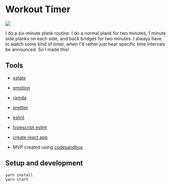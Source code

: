 # Workout Timer

![](https://media.giphy.com/media/3o752kZpnhfs7Mjq2k/giphy.gif)

I do a six-minute plank routine. I do a normal plank for two minutes, 1 minute
side planks on each side, and back bridges for two minutes. I always have to
watch some kind of timer, when I'd rather just hear specific time intervals be
announced. So I made this!

## Tools

- [xstate](https://xstate.js.org/docs/)
- [emotion](https://emotion.sh/docs/introduction)
- [ramda](https://ramdajs.com/docs/)
- [prettier](https://prettier.io/)
- [eslint](https://eslint.org/)
- [typescript eslint](https://github.com/typescript-eslint/typescript-eslint)
- [create react app](https://create-react-app.dev/docs/getting-started/)

- MVP created using [codesandbox](https://codesandbox.io)

## Setup and development

```
yarn install
yarn start
```
